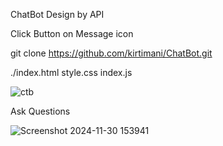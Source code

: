 ChatBot Design by API

Click Button on Message icon

git clone https://github.com/kirtimani/ChatBot.git

./index.html
style.css
index.js


![ctb](https://github.com/user-attachments/assets/9d1039c8-28ba-46a6-82e2-11b0983875ba)


Ask Questions

![Screenshot 2024-11-30 153941](https://github.com/user-attachments/assets/320f3db4-1783-4886-99c8-d4a4f66e5858)
